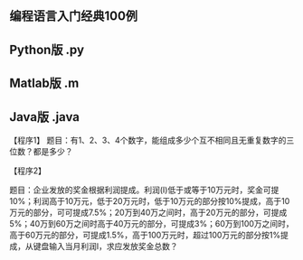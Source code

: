 ## 编程语言入门经典100例
## Python版 .py
## Matlab版 .m
## Java版 .java

【程序1】
题目：有1、2、3、4个数字，能组成多少个互不相同且无重复数字的三位数？都是多少？

【程序2】

题目：企业发放的奖金根据利润提成。利润(I)低于或等于10万元时，奖金可提10%；利润高于10万元，低于20万元时，低于10万元的部分按10%提成，高于10万元的部分，可可提成7.5%；20万到40万之间时，高于20万元的部分，可提成5%；40万到60万之间时高于40万元的部分，可提成3%；60万到100万之间时，高于60万元的部分，可提成1.5%，高于100万元时，超过100万元的部分按1%提成，从键盘输入当月利润I，求应发放奖金总数？
